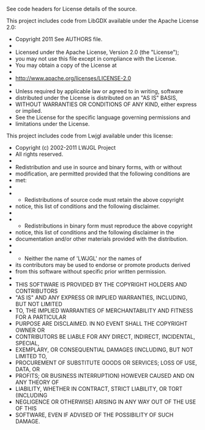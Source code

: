 See code headers for License details of the source.

This project includes code from LibGDX available under the Apache License 2.0:

 * Copyright 2011 See AUTHORS file.
*
* Licensed under the Apache License, Version 2.0 (the "License");
* you may not use this file except in compliance with the License.
* You may obtain a copy of the License at
*
* http://www.apache.org/licenses/LICENSE-2.0
*
* Unless required by applicable law or agreed to in writing, software
* distributed under the License is distributed on an "AS IS" BASIS,
* WITHOUT WARRANTIES OR CONDITIONS OF ANY KIND, either express or implied.
* See the License for the specific language governing permissions and
* limitations under the License.

This project includes code from Lwjgl available under this license:


* Copyright (c) 2002-2011 LWJGL Project
* All rights reserved.
*
* Redistribution and use in source and binary forms, with or without
* modification, are permitted provided that the following conditions are
* met:
*
* * Redistributions of source code must retain the above copyright
* notice, this list of conditions and the following disclaimer.
*
* * Redistributions in binary form must reproduce the above copyright
* notice, this list of conditions and the following disclaimer in the
* documentation and/or other materials provided with the distribution.
*
* * Neither the name of 'LWJGL' nor the names of
* its contributors may be used to endorse or promote products derived
* from this software without specific prior written permission.
*
* THIS SOFTWARE IS PROVIDED BY THE COPYRIGHT HOLDERS AND CONTRIBUTORS
* "AS IS" AND ANY EXPRESS OR IMPLIED WARRANTIES, INCLUDING, BUT NOT LIMITED
* TO, THE IMPLIED WARRANTIES OF MERCHANTABILITY AND FITNESS FOR A PARTICULAR
* PURPOSE ARE DISCLAIMED. IN NO EVENT SHALL THE COPYRIGHT OWNER OR
* CONTRIBUTORS BE LIABLE FOR ANY DIRECT, INDIRECT, INCIDENTAL, SPECIAL,
* EXEMPLARY, OR CONSEQUENTIAL DAMAGES (INCLUDING, BUT NOT LIMITED TO,
* PROCUREMENT OF SUBSTITUTE GOODS OR SERVICES; LOSS OF USE, DATA, OR
* PROFITS; OR BUSINESS INTERRUPTION) HOWEVER CAUSED AND ON ANY THEORY OF
* LIABILITY, WHETHER IN CONTRACT, STRICT LIABILITY, OR TORT (INCLUDING
* NEGLIGENCE OR OTHERWISE) ARISING IN ANY WAY OUT OF THE USE OF THIS
* SOFTWARE, EVEN IF ADVISED OF THE POSSIBILITY OF SUCH DAMAGE.

